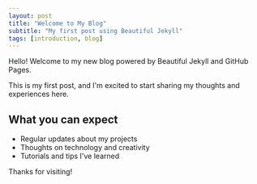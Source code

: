 ```yaml
---
layout: post
title: "Welcome to My Blog"
subtitle: "My first post using Beautiful Jekyll"
tags: [introduction, blog]
---
```


Hello! Welcome to my new blog powered by Beautiful Jekyll and GitHub Pages.

This is my first post, and I'm excited to start sharing my thoughts and experiences here.

## What you can expect

- Regular updates about my projects
- Thoughts on technology and creativity  
- Tutorials and tips I've learned

Thanks for visiting!
